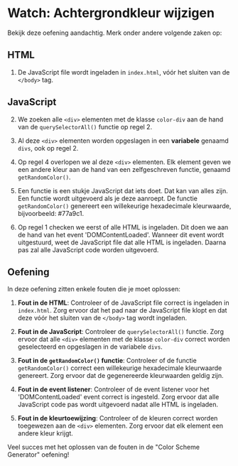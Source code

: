 # Watch: Achtergrondkleur wijzigen

Bekijk deze oefening aandachtig. Merk onder andere volgende zaken op:

## HTML

1. De JavaScript file wordt ingeladen in `index.html`, vóór het sluiten van de `</body>` tag.

## JavaScript

2. We zoeken alle `<div>` elementen met de klasse `color-div` aan de hand van de `querySelectorAll()` functie op regel 2.

3. Al deze `<div>` elementen worden opgeslagen in een **variabele** genaamd `divs`, ook op regel 2.

4. Op regel 4 overlopen we al deze `<div>` elementen. Elk element geven we een andere kleur aan de hand van een zelfgeschreven functie, genaamd `getRandomColor()`.

5. Een functie is een stukje JavaScript dat iets doet. Dat kan van alles zijn. Een functie wordt uitgevoerd als je deze aanroept. De functie `getRandomColor()` genereert een willekeurige hexadecimale kleurwaarde, bijvoorbeeld: #77a9c1.

6. Op regel 1 checken we eerst of alle HTML is ingeladen. Dit doen we aan de hand van het event 'DOMContentLoaded'. Wanneer dit event wordt uitgestuurd, weet de JavaScript file dat alle HTML is ingeladen. Daarna pas zal alle JavaScript code worden uitgevoerd.

## Oefening

In deze oefening zitten enkele fouten die je moet oplossen:

1. **Fout in de HTML**: Controleer of de JavaScript file correct is ingeladen in `index.html`. Zorg ervoor dat het pad naar de JavaScript file klopt en dat deze vóór het sluiten van de `</body>` tag wordt ingeladen.

2. **Fout in de JavaScript**: Controleer de `querySelectorAll()` functie. Zorg ervoor dat alle `<div>` elementen met de klasse `color-div` correct worden geselecteerd en opgeslagen in de variabele `divs`.

3. **Fout in de `getRandomColor()` functie**: Controleer of de functie `getRandomColor()` correct een willekeurige hexadecimale kleurwaarde genereert. Zorg ervoor dat de gegenereerde kleurwaarden geldig zijn.

4. **Fout in de event listener**: Controleer of de event listener voor het 'DOMContentLoaded' event correct is ingesteld. Zorg ervoor dat alle JavaScript code pas wordt uitgevoerd nadat alle HTML is ingeladen.

5. **Fout in de kleurtoewijzing**: Controleer of de kleuren correct worden toegewezen aan de `<div>` elementen. Zorg ervoor dat elk element een andere kleur krijgt.

Veel succes met het oplossen van de fouten in de "Color Scheme Generator" oefening!